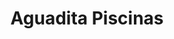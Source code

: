 ---
title: "Aguadita Piscinas"
url: /san-fernando-del-valle-de-catamarca/aguadita-piscinas/
shop: Pool
---